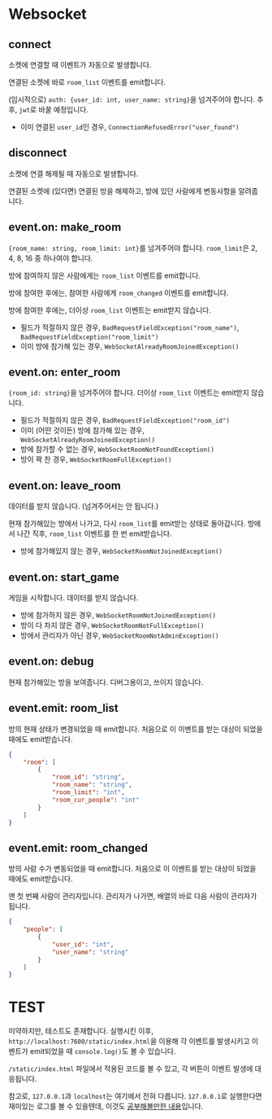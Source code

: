 # Websocket

## connect

소켓에 연결할 때 이벤트가 자동으로 발생합니다.

연결된 소켓에 바로 `room_list` 이벤트를 emit합니다.

(임시적으로) `auth: {user_id: int, user_name: string}`을 넘겨주어야 합니다. 추후, `jwt`로 바꿀 예정입니다.

- 이미 연결된 `user_id`인 경우, `ConnectionRefusedError("user_found")`

## disconnect

소켓에 연결 해제될 때 자동으로 발생합니다.

연결된 소켓에 (있다면) 연결된 방을 해제하고, 방에 있던 사람에게 변동사항을 알려줍니다.

## event.on: make_room

`{room_name: string, room_limit: int}`를 넘겨주어야 합니다. `room_limit`은 2, 4, 8, 16 중 하나여야 합니다.

방에 참여하지 않은 사람에게는 `room_list` 이벤트를 emit합니다.

방에 참여한 후에는, 참여한 사람에게 `room_changed` 이벤트를 emit합니다.

방에 참여한 후에는, 더이상 `room_list` 이벤트는 emit받지 않습니다.

- 필드가 적절하지 않은 경우, `BadRequestFieldException("room_name")`, `BadRequestFieldException("room_limit")`
- 이미 방에 참가해 있는 경우, `WebSocketAlreadyRoomJoinedException()`

## event.on: enter_room

`{room_id: string}`을 넘겨주어야 합니다. 더이상 `room_list` 이벤트는 emit받지 않습니다.

- 필드가 적절하지 않은 경우, `BadRequestFieldException("room_id")`
- 이미 (어떤 것이든) 방에 참가해 있는 경우, `WebSocketAlreadyRoomJoinedException()`
- 방에 참가할 수 없는 경우, `WebSocketRoomNotFoundException()`
- 방이 꽉 찬 경우, `WebSocketRoomFullException()`

## event.on: leave_room

데이터를 받지 않습니다. (넘겨주어서는 안 됩니다.)

현재 참가해있는 방에서 나가고, 다시 `room_list`를 emit받는 상태로 돌아갑니다. 방에서 나간 직후, `room_list` 이벤트를 한 번 emit받습니다.

- 방에 참가해있지 않는 경우, `WebSocketRoomNotJoinedException()`


## event.on: start_game

게임을 시작합니다. 데이터를 받지 않습니다.

- 방에 참가하지 않은 경우, `WebSocketRoomNotJoinedException()`
- 방이 다 차지 않은 경우, `WebSocketRoomNotFullException()`
- 방에서 관리자가 아닌 경우, `WebSocketRoomNotAdminException()`

## event.on: debug

현재 참가해있는 방을 보여줍니다. 디버그용이고, 쓰이지 않습니다.

## event.emit: room_list

방의 현재 상태가 변경되었을 때 emit합니다. 처음으로 이 이벤트를 받는 대상이 되었을 때에도 emit받습니다.

```json
{
    "room": [
        {
            "room_id": "string",
            "room_name": "string",
            "room_limit": "int",
            "room_cur_people": "int"
        }
    ]
}
```

## event.emit: room_changed

방의 사람 수가 변동되었을 때 emit합니다. 처음으로 이 이벤트를 받는 대상이 되었을 때에도 emit받습니다.

맨 첫 번째 사람이 관리자입니다. 관리자가 나가면, 배열의 바로 다음 사람이 관리자가 됩니다.

```json
{
    "people": [
        {
            "user_id": "int",
            "user_name": "string"
        }
    ]
}
```

# TEST

미약하지만, 테스트도 존재합니다. 실행시킨 이후, `http://localhost:7600/static/index.html`을 이용해 각 이벤트를 발생시키고 이벤트가 emit되었을 때 `console.log()`도 볼 수 있습니다.

`/static/index.html` 파일에서 적용된 코드를 볼 수 있고, 각 버튼이 이벤트 발생에 대응됩니다.

참고로, `127.0.0.1`과 `localhost`는 여기에서 전혀 다릅니다. `127.0.0.1`로 실행한다면 재미있는 로그를 볼 수 있을텐데, 이것도 [공부해볼만한 내용](https://evan-moon.github.io/2020/05/21/about-cors/)입니다.